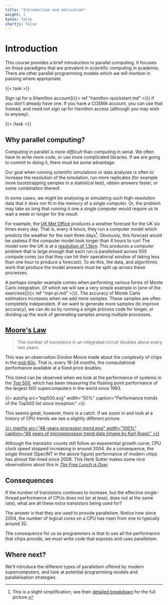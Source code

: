```yaml
---
title: "Introduction and motivation"
weight: 1
katex: false
chartjs: false
---
```


# Introduction

This course provides a brief introduction to parallel computing. It
focuses on those paradigms that are prevalent in scientific computing
in academia. There are other parallel programming models which we will
mention in passing where appropriate.

{{< task >}} 

Sign up for a [Hamilton account]({{< ref "hamilton-quickstart.md" >}})
if you don't already have one. If you have a COSMA account, you can
use that instead, and need not sign up for Hamilton access (although
you may wish to anyway).

{{< /task >}}

## Why parallel computing?

Computing in parallel is _more difficult_ than computing in serial. We
often have to write more code, or use more complicated libraries. If
we are going to commit to doing it, there must be some advantage.

Our goal when running scientific simulations or data analyses is often
to increase the resolution of the simulation, run more
replicates (for example more bootstrapping samples in a statistical
test), obtain answers faster, or some combination thereof.

In some cases, we might be analysing or simulating such
high-resolution data that it does not fit in the memory of a single
computer. Or, the problem may take so long that running it one a
single computer would require us to wait a week or longer for the
result.

For example, the [UK Met Office](https://www.metoffice.gov.uk)
produces a weather forecast for the UK six times every day. That is,
every 4 hours, they run a computer model which predicts the weather
for the next three days[^1]. Obviously, this forecast would be useless
if the computer model took longer than 4 hours to run! The model over
the UK is at a [resolution of
1.5km](https://www.metoffice.gov.uk/research/approach/modelling-systems/unified-model/weather-forecasting).
This produces a computer problem that is large enough that each run is
parallelised across 500 compute cores (so that they can hit their
operational window of taking less than one hour to produce a
forecast). To do this, the data, and algorithmic work that produce the
model answers must be split up across these processes.

[^1]: This is a slight simplification, see their [detailed
breakdown](https://www.metoffice.gov.uk/research/approach/modelling-systems/unified-model/weather-forecasting)
for the full picture.

A perhaps simpler example comes when performing various forms of Monte
Carlo integration. Of which we will see a very simple example in [one
of the exercises]({{< ref "mpi-pi.md" >}}). The accuracy of Monte
Carlo estimators increases when we add more samples. These samples are
often completely independent. If we want to generate more samples (to
improve accuracy), we can do so by running a single process code for
longer, or dividing up the work of generating samples among multiple
processes.


## [Moore's Law](https://en.wikipedia.org/wiki/Moore%27s_law)

> The number of transistors in an integrated circuit doubles about
> every two years.

This was an observation Gordon Moore made about the _complexity_ of
chips in the
[mid-60s](https://newsroom.intel.com/wp-content/uploads/sites/11/2018/05/moores-law-electronics.pdf).
That is, every 18-24 months, the computational
performance available at a fixed price doubles.

This trend can be observed when we look at the performance of systems
in the [Top 500](https://www.top500.org), which has been measuring the
floating point performance of the largest 500 supercomputers in the
world since 1993.

{{< autofig src="top500.svg"
    width="50%"
    caption="Performance trends of the Top500 list since inception." >}}

This seems great, however, there is a catch. If we zoom in and look
at a history of CPU trends we see a slightly different picture.

<a href="https://github.com/karlrupp/microprocessor-trend-data">
{{< manfig src="48-years-processor-trend.png"
    width="100%"
    caption="48 years of microprocessor trend data (image by Karl Rupp)" >}}
</a>

Although the transistor counts still follow an exponential growth
curve, CPU clock speed stopped increasing in around 2004. As a
consequence, the _single thread_ (SpecINT in the above figure)
performance of modern chips has almost flat-lined since 2008. This
Herb Sutter makes some nice observations about this in [_The Free
Lunch is Over_](http://www.gotw.ca/publications/concurrency-ddj.htm).

## Consequences

If the number of transistors continues to increase, but the effective
single-thread performance of CPUs does not (or at least, does not at
the same rate), what are all these extra transistors being used for?

The answer is that they are used to provide parallelism. Notice how
since 2004, the number of logical cores on a CPU has risen from one to
typically around 32.

The consequence for us as programmers is that to use all the performance
that chips provide, we must write code that exposes and uses
parallelism.

## Where next?

We'll introduce the different types of parallelism offered by modern
supercomputers, and look at potential programming models and
parallelisation strategies.
